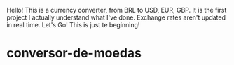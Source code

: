 Hello! This is a currency converter, from BRL to USD, EUR, GBP. It is the first project I actually understand what I've done.
Exchange rates aren't updated in real time.
Let's Go! This is just te beginning!
# conversor-de-moedas

